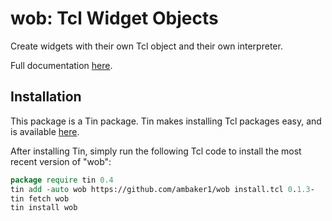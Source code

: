 # wob: Tcl Widget Objects

Create widgets with their own Tcl object and their own interpreter.

Full documentation [here](doc/wob.pdf).
 
## Installation
This package is a Tin package. 
Tin makes installing Tcl packages easy, and is available [here](https://github.com/ambaker1/Tin).

After installing Tin, simply run the following Tcl code to install the most recent version of "wob":
```tcl
package require tin 0.4
tin add -auto wob https://github.com/ambaker1/wob install.tcl 0.1.3-
tin fetch wob
tin install wob
```
